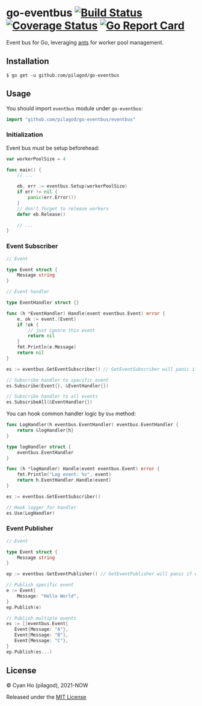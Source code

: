 # go-eventbus [![Build Status](https://travis-ci.com/pilagod/go-eventbus.svg?branch=master)](https://travis-ci.com/pilagod/go-eventbus) [![Coverage Status](https://coveralls.io/repos/github/pilagod/go-eventbus/badge.svg?branch=master)](https://coveralls.io/github/pilagod/go-eventbus?branch=master) [![Go Report Card](https://goreportcard.com/badge/github.com/pilagod/go-eventbus)](https://goreportcard.com/report/github.com/pilagod/go-eventbus)

Event bus for Go, leveraging [ants](https://github.com/panjf2000/ants) for worker pool management.

## Installation

```shell
$ go get -u github.com/pilagod/go-eventbus
```

## Usage

You should import `eventbus` module under `go-eventbus`:

```go
import "github.com/pilagod/go-eventbus/eventbus"
```

### Initialization

Event bus must be setup beforehead:

```go
var workerPoolSize = 4

func main() {
    // ...

    eb, err := eventbus.Setup(workerPoolSize)
    if err != nil {
        panic(err.Error())
    }
    // don't forget to release workers
    defer eb.Release()

    // ...
}
```

### Event Subscriber

```go
// Event

type Event struct {
    Message string
}

// Event handler

type EventHandler struct {}

func (h *EventHandler) Handle(event eventbus.Event) error {
    e, ok := event.(Event)
    if !ok {
        // just ignore this event
        return nil
    }
    fmt.Println(e.Message)
    return nil
}

es := eventbus.GetEventSubscriber() // GetEventSubscriber will panic if event bus hasn't setup

// Subscribe handler to specific event
es.Subscribe(Event{}, &EventHandler{})

// Subscribe handler to all events
es.SubscribeAll(&EventHandler{})
```

You can hook common handler logic by `Use` method:

```go
func LogHandler(h eventbus.EventHandler) eventbus.EventHandler {
    return &logHandler{h}
}

type logHandler struct {
    eventbus.EventHandler
}

func (h *logHandler) Handle(event eventbus.Event) error {
    fmt.Println("Log event: %v", event)
    return h.EventHandler.Handle(event)
}

es := eventbus.GetEventSubscriber()

// Hook logger for handler
es.Use(LogHandler)
```

### Event Publisher

```go
// Event

type Event struct {
    Message string
}

ep := eventbus.GetEventPublisher() // GetEventPublisher will panic if event bus hasn't setup

// Publish specific event
e := Event{
    Message: "Hello World",
}
ep.Publish(e)

// Publish multiple events
es := []eventbus.Event{
   Event{Message: "A"}, 
   Event{Message: "B"}, 
   Event{Message: "C"}, 
}
ep.Publish(es...)

```

## License

© Cyan Ho (pilagod), 2021-NOW

Released under the [MIT License](https://github.com/pilagod/go-eventbus/blob/master/LICENSE)
